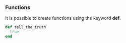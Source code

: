### Functions
It is possible to create functions using the keyword **def**.

```ruby
def tell_the_truth
  true
end

```
